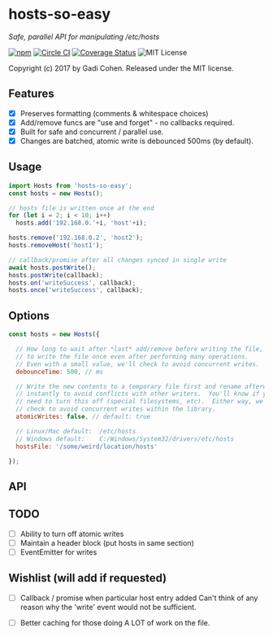 # hosts-so-easy

*Safe, parallel API for manipulating /etc/hosts*

[![npm](https://img.shields.io/npm/v/hosts-so-easy.svg?maxAge=2592000)](https://www.npmjs.com/package/hosts-so-easy) [![Circle CI](https://circleci.com/gh/gadicc/hosts-so-easy.svg?style=shield)](https://circleci.com/gh/gadicc/hosts-so-easy) [![Coverage Status](https://coveralls.io/repos/github/gadicc/hosts-so-easy/badge.svg?branch=master)](https://coveralls.io/github/gadicc/hosts-so-easy?branch=master) ![MIT License](https://img.shields.io/badge/license-MIT-blue.svg)

Copyright (c) 2017 by Gadi Cohen.  Released under the MIT license.

## Features

  * [X] Preserves formatting (comments & whitespace choices)
  * [X] Add/remove funcs are "use and forget" - no callbacks required.
  * [X] Built for safe and concurrent / parallel use.
  * [X] Changes are batched, atomic write is debounced 500ms (by default).

## Usage

```js
import Hosts from 'hosts-so-easy';
const hosts = new Hosts();

// hosts file is written once at the end
for (let i = 2; i < 10; i++)
  hosts.add('192.168.0.'+i, 'host'+i);

hosts.remove('192.168.0.2', 'host2');
hosts.removeHost('host1');

// callback/promise after all changes synced in single write
await hosts.postWrite();
hosts.postWrite(callback);
hosts.on('writeSuccess', callback);
hosts.once('writeSuccess', callback);
```

## Options

```js
const hosts = new Hosts({

  // How long to wait after *last* add/remove before writing the file,
  // to write the file once even after performing many operations.
  // Even with a small value, we'll check to avoid concurrent writes.
  debounceTime: 500, // ms

  // Write the new contents to a temporary file first and rename afterwards
  // instantly to avoid conflicts with other writers.  You'll know if you
  // need to turn this off (special filesystems, etc).  Either way, we always
  // check to avoid concurrent writes within the library.
  atomicWrites: false, // default: true

  // Linux/Mac default:  /etc/hosts
  // Windows default:    C:/Windows/System32/drivers/etc/hosts
  hostsFile: '/some/weird/location/hosts'

});
```

## API

## TODO

  * [ ] Ability to turn off atomic writes
  * [ ] Maintain a header block (put hosts in same section)
  * [ ] EventEmitter for writes

## Wishlist (will add if requested)

  * [ ] Callback / promise when particular host entry added
        Can't think of any reason why the 'write' event would not be sufficient.

  * [ ] Better caching for those doing A LOT of work on the file.
